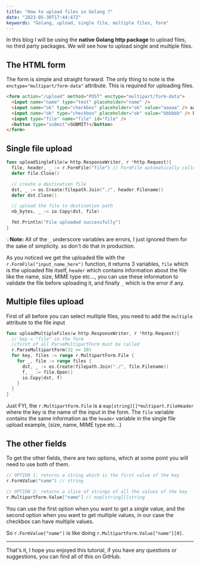 ```yaml
---
title: "How to upload files in Golang ?"
date: "2023-05-30T17:44:47Z"
keywords: "Golang, upload, single file, multiple files, form"
---
```


In this blog I will be using the **native Golang http package** to upload files, no third party packages. We will see how to upload single and multiple files.

## The HTML form

The form is simple and straight forward. The only thing to note is the `enctype="multipart/form-data"` attribute. This is required for uploading files.

```html
<form action="/upload" method="POST" enctype="multipart/form-data">
  <input name="name" type="text" placeholder="name" />
  <input name="ok" type="checkbox" placeholder="ok" value="aaaaa" /> aaaaa
  <input name="ok" type="checkbox" placeholder="ok" value="bbbbbb" /> bbbbbb
  <input type="file" name="file" id="file" />
  <button type="submit">SUBMIT!</button>
</form>
```

## Single file upload

```go
func uploadSingleFile(w http.ResponseWriter, r *http.Request){
  file, header, _ := r.FormFile("file") // FormFile automatically called ParseMultipartForm
  defer file.Close()

  // create a destination file
  dst, _ := os.Create(filepath.Join("./", header.Filename))
  defer dst.Close()

  // upload the file to destination path
  nb_bytes, _ := io.Copy(dst, file)

  fmt.Println("File uploaded successfully")
}
```

💡**Note:** All of the `_` underscore variables are errors, I just ignored them for the sake of simplicity. so don't do that in production.

As you noticed we get the uploaded file with the `r.FormFile("input_name_here")` function, it returns 3 variables, `file` which is the uploaded file itself, `header` which contains information about the file like the name, size, MIME type etc..., you can use these information to validate the file before uploading it, and finally `_` which is the error if any.

## Multiple files upload

First of all before you can select multiple files, you need to add the `multiple` attribute to the file input

```go
func uploadMultipleFiles(w http.ResponseWriter, r *http.Request){
  // key = "file" in the form
  //first of all ParseMultipartForm must be called 
  r.ParseMultipartForm(32 << 20)
  for key, files := range r.MultipartForm.File {
    for _, file := range files {
      dst, _ := os.Create(filepath.Join("./", file.Filename))
      f, _ := file.Open()
      io.Copy(dst, f)
    }
  }
}
```

Just FYI, the `r.MultipartForm.File` is a `map[string][]*multipart.FileHeader` where the key is the name of the input in the form. The `file` variable contains the same information as the `header` variable in the single file upload example, (size, name, MIME type etc...)

## The other fields

To get the other fields, there are two options, which at some point you will need to use both of them.

```go
// OPTION 1: returns a string which is the first value of the key
r.FormValue("name") // string

// OPTION 2: returns a slice of strings of all the values of the key
r.MultipartForm.Value["name"] // map[string][]string
```

You can use the first option when you want to get a single value, and the second option when you want to get multiple values, in our case the checkbox can have multiple values.

So `r.FormValue("name")` is like doing `r.MultipartForm.Value["name"][0]`.

---
That's it, I hope you enjoyed this tutorial, if you have any questions or suggestions, you can find all of this on GitHub.
